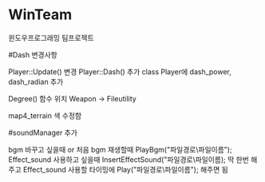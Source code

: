 # WinTeam
윈도우프로그래밍 팀프로젝트

#Dash 변경사항

Player::Update() 변경
Player::Dash() 추가
class Player에 dash_power, dash_radian 추가

Degree() 함수 위치 Weapon -> Fileutility

map4_terrain 색 수정함

#soundManager 추가

bgm 바꾸고 싶을때 or 처음 bgm 재생할때 PlayBgm("파일경로\\파일이름");
Effect_sound 사용하고 싶을때 InsertEffectSound("파일경로\\파일이름); 딱 한번 해주고
Effect_sound 사용할 타이밍에 Play("파일경로\\파일이름"); 해주면 됨
